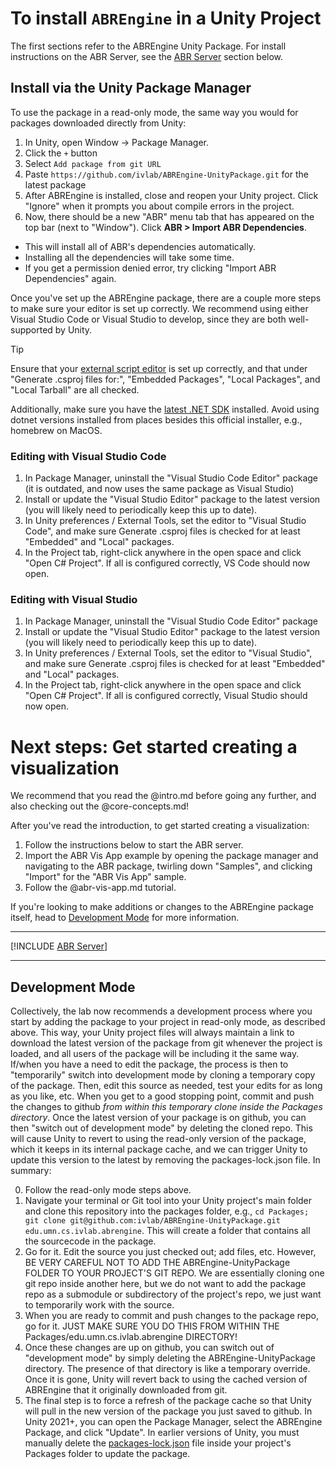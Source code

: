 # To install `ABREngine` in a Unity Project

The first sections refer to the ABREngine Unity Package. For install
instructions on the ABR Server, see the [ABR Server](#abr-server) section below.


## Install via the Unity Package Manager
To use the package in a read-only mode, the same way you would for packages downloaded directly from Unity:
1. In Unity, open Window -> Package Manager.
2. Click the ```+``` button
3. Select ```Add package from git URL```
4. Paste ```https://github.com/ivlab/ABREngine-UnityPackage.git``` for the latest package
5. After ABREngine is installed, close and reopen your Unity project. Click
"Ignore" when it prompts you about compile errors in the project.
6. Now, there should be a new "ABR" menu tab that has appeared on the top bar
(next to "Window"). Click **ABR > Import ABR Dependencies**.
  - This will install all of ABR's dependencies automatically.
  - Installing all the dependencies will take some time.
  - If you get a permission denied error, try clicking "Import ABR Dependencies" again.

Once you've set up the ABREngine package, there are a couple more steps to make
sure your editor is set up correctly. We recommend using either Visual Studio
Code or Visual Studio to develop, since they are both well-supported by Unity.

> [!TIP]
> Ensure that your
> [external script editor](https://learn.unity.com/tutorial/set-your-default-script-editor-ide)
> is set up correctly, and that under "Generate .csproj files for:", "Embedded
> Packages", "Local Packages", and "Local Tarball" are all checked.
>
> Additionally, make sure you have the [latest .NET
> SDK](https://dotnet.microsoft.com/en-us/download/dotnet) installed. Avoid
> using dotnet versions installed from places besides this official installer,
> e.g., homebrew on MacOS.


### Editing with Visual Studio Code

1. In Package Manager, uninstall the "Visual Studio Code Editor" package (it is
   outdated, and now uses the same package as Visual Studio)
2. Install or update the "Visual Studio Editor" package to the latest version
(you will likely need to periodically keep this up to date).
3. In Unity preferences / External Tools, set the editor to "Visual Studio
Code", and make sure Generate .csproj files is checked for at least "Embedded"
and "Local" packages.
4. In the Project tab, right-click anywhere in the open space and click "Open C#
Project". If all is configured correctly, VS Code should now open.


### Editing with Visual Studio

1. In Package Manager, uninstall the "Visual Studio Code Editor" package
2. Install or update the "Visual Studio Editor" package to the latest version
(you will likely need to periodically keep this up to date).
3. In Unity preferences / External Tools, set the editor to "Visual Studio", and
make sure Generate .csproj files is checked for at least "Embedded"
 and "Local" packages.
4. In the Project tab, right-click anywhere in the open space and click "Open C#
Project". If all is configured correctly, Visual Studio should now open.


# Next steps: Get started creating a visualization

We recommend that you read the @intro.md before going any further, and also
checking out the @core-concepts.md!


After you've read the introduction, to get started creating a visualization:

1. Follow the instructions below to start the ABR server.
2. Import the ABR Vis App example by opening the package manager and navigating
to the ABR package, twirling down "Samples", and clicking "Import" for the "ABR
Vis App" sample.
3. Follow the @abr-vis-app.md tutorial.

If you're looking to make additions or changes to the ABREngine package itself,
head to [Development Mode](#development-mode) for more information.


---


[!INCLUDE [ABR Server](./ABRServer~/README.md)]


---

## Development Mode
Collectively, the lab now recommends a development process where you start by
adding the package to your project in read-only mode, as described above.  This
way, your Unity project files will always maintain a link to download the latest
version of the package from git whenever the project is loaded, and all users of
the package will be including it the same way.  If/when you have a need to edit
the package, the process is then to "temporarily" switch into development mode
by cloning a temporary copy of the package.  Then, edit this source as needed,
test your edits for as long as you like, etc.  When you get to a good stopping
point, commit and push the changes to github *from within this temporary clone
inside the Packages directory*.  Once the latest version of your package is on
github, you can then "switch out of development mode" by deleting the cloned
repo.  This will cause Unity to revert to using the read-only version of the
package, which it keeps in its internal package cache, and we can trigger Unity
to update this version to the latest by removing the packages-lock.json file.
In summary:

0. Follow the read-only mode steps above.
1. Navigate your terminal or Git tool into your Unity project's main folder and
clone this repository into the packages folder, e.g., ```cd Packages; git clone
git@github.com:ivlab/ABREngine-UnityPackage.git edu.umn.cs.ivlab.abrengine```.  This will create a
folder that contains all the sourcecode in the package.
2. Go for it.  Edit the source you just checked out; add files, etc.  However,
BE VERY CAREFUL NOT TO ADD THE ABREngine-UnityPackage FOLDER TO YOUR PROJECT'S
GIT REPO.  We are essentially cloning one git repo inside another here, but we
do not want to add the package repo as a submodule or subdirectory of the
project's repo, we just want to temporarily work with the source.
3. When you are ready to commit and push changes to the package repo, go for it.
JUST MAKE SURE YOU DO THIS FROM WITHIN THE Packages/edu.umn.cs.ivlab.abrengine
DIRECTORY!  
4. Once these changes are up on github, you can switch out of "development mode"
by simply deleting the ABREngine-UnityPackage directory.  The presence of that
directory is like a temporary override.  Once it is gone, Unity will revert back
to using the cached version of ABREngine that it originally downloaded from git.
5. The final step is to force a refresh of the package cache so that Unity will
pull in the new version of the package you just saved to github.  In Unity
2021+, you can open the Package Manager, select the ABREngine Package, and click
"Update". In earlier versions of Unity, you must manually delete the
[packages-lock.json](https://docs.unity3d.com/Manual/upm-conflicts-auto.html)
file inside your project's Packages folder to update the package.

